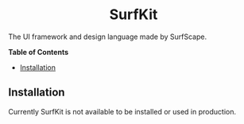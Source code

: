 <h1 align="center">SurfKit</h1>

The UI framework and design language made by SurfScape.

**Table of Contents**

- [Installation](#installation)

## Installation

Currently SurfKit is not available to be installed or used in production.
